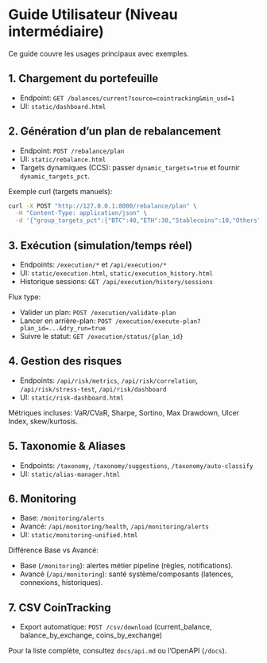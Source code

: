 # Guide Utilisateur (Niveau intermédiaire)

Ce guide couvre les usages principaux avec exemples.

## 1. Chargement du portefeuille
- Endpoint: `GET /balances/current?source=cointracking&min_usd=1`
- UI: `static/dashboard.html`

## 2. Génération d’un plan de rebalancement
- Endpoint: `POST /rebalance/plan`
- UI: `static/rebalance.html`
- Targets dynamiques (CCS): passer `dynamic_targets=true` et fournir `dynamic_targets_pct`.

Exemple curl (targets manuels):
```bash
curl -X POST "http://127.0.0.1:8000/rebalance/plan" \
  -H "Content-Type: application/json" \
  -d '{"group_targets_pct":{"BTC":40,"ETH":30,"Stablecoins":10,"Others":20}}'
```

## 3. Exécution (simulation/temps réel)
- Endpoints: `/execution/*` et `/api/execution/*`
- UI: `static/execution.html`, `static/execution_history.html`
- Historique sessions: `GET /api/execution/history/sessions`

Flux type:
- Valider un plan: `POST /execution/validate-plan`
- Lancer en arrière-plan: `POST /execution/execute-plan?plan_id=...&dry_run=true`
- Suivre le statut: `GET /execution/status/{plan_id}`

## 4. Gestion des risques
- Endpoints: `/api/risk/metrics`, `/api/risk/correlation`, `/api/risk/stress-test`, `/api/risk/dashboard`
- UI: `static/risk-dashboard.html`

Métriques incluses: VaR/CVaR, Sharpe, Sortino, Max Drawdown, Ulcer Index, skew/kurtosis.

## 5. Taxonomie & Aliases
- Endpoints: `/taxonomy`, `/taxonomy/suggestions`, `/taxonomy/auto-classify`
- UI: `static/alias-manager.html`

## 6. Monitoring
- Base: `/monitoring/alerts`
- Avancé: `/api/monitoring/health`, `/api/monitoring/alerts`
- UI: `static/monitoring-unified.html`

Différence Base vs Avancé:
- Base (`/monitoring`): alertes métier pipeline (règles, notifications).
- Avancé (`/api/monitoring`): santé système/composants (latences, connexions, historiques).

## 7. CSV CoinTracking
- Export automatique: `POST /csv/download` (current_balance, balance_by_exchange, coins_by_exchange)

Pour la liste complète, consultez `docs/api.md` ou l’OpenAPI (`/docs`).
